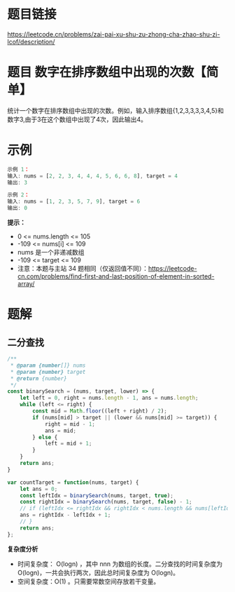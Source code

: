 # 题目链接
https://leetcode.cn/problems/zai-pai-xu-shu-zu-zhong-cha-zhao-shu-zi-lcof/description/

# 题目 数字在排序数组中出现的次数【简单】

统计一个数字在排序数组中出现的次数。例如，输入排序数组{1,2,3,3,3,3,4,5}和数字3,由于3在这个数组中出现了4次，因此输出4。

# 示例

```js
示例 1：
输入: nums = [2, 2, 3, 4, 4, 4, 5, 6, 6, 8], target = 4
输出: 3

示例 2：
输入: nums = [1, 2, 3, 5, 7, 9], target = 6
输出: 0
```

**提示：**

- 0 <= nums.length <= 105
- -109 <= nums[i] <= 109
- nums 是一个非递减数组
- -109 <= target <= 109
- 注意：本题与主站 34 题相同（仅返回值不同）：https://leetcode-cn.com/problems/find-first-and-last-position-of-element-in-sorted-array/

# 题解

## 二分查找

```js
/**
 * @param {number[]} nums
 * @param {number} target
 * @return {number}
 */
const binarySearch = (nums, target, lower) => {
    let left = 0, right = nums.length - 1, ans = nums.length;
    while (left <= right) {
        const mid = Math.floor((left + right) / 2);
        if (nums[mid] > target || (lower && nums[mid] >= target)) {
            right = mid - 1;
            ans = mid;
        } else {
            left = mid + 1;
        }
    }
    return ans;
}

var countTarget = function(nums, target) {
    let ans = 0;
    const leftIdx = binarySearch(nums, target, true);
    const rightIdx = binarySearch(nums, target, false) - 1;
    // if (leftIdx <= rightIdx && rightIdx < nums.length && nums[leftIdx] === target && nums[rightIdx] === target) {
    ans = rightIdx - leftIdx + 1;
    // } 
    return ans;
};
```

**复杂度分析**

- 时间复杂度： O(log⁡n) ，其中 nnn 为数组的长度。二分查找的时间复杂度为 O(logn)，一共会执行两次，因此总时间复杂度为 O(logn)。
- 空间复杂度：O(1) 。只需要常数空间存放若干变量。
